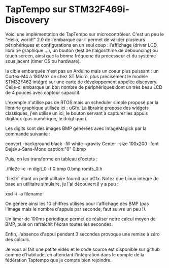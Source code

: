 # TapTempo sur STM32F469i-Discovery

Voici une implémentation de TapTempo sur microcontrôleur. C'est un peu le "Hello, world!" 2.0  de l'embarqué car il permet de valider plusieurs périphériques et configurations en un seul coup : l'affichage (driver LCD, librairie graphique ...), un bouton (test de l'algorithme de debouncing) ou touch screen, ainsi que la bonne fréquene du processeur et du système sous jacent (timer OS ou hardware).


la cible embarquée n'est pas un Arduino mais un coeur plus puissant : un Cortex-M4 à 180Mhz de chez ST Micro, plus précisément le modèle STM32F462 intégré sur une carte de développement appelée discovery. Celle-ci embarque un bon nombre de périphériques dont un très beau LCD de 4 pouces avec capteur capacitif.

L'exemple n'utilise pas de RTOS mais un scheduler simple proposé par la librairie graphique utilisée ici : uGfx. La librairie propose des widgets classiques, j'en utilise un ici, le bouton servant à capturer les appuis digitaux (pas numérique, le doigt quoi).

Les digits sont des images BMP générées avec ImageMagick par la commande suivante :

convert -background black -fill white -gravity Center -size 100x200 -font DejaVu-Sans-Mono  caption:"0" 0.bmp

Puis, on les transforme en tableau d'octets :

./file2c -c -n digit_0 -f 0.bmp 0.bmp romfs_0.h

'file2c' étant un petit utiltaire fournit par uGfx. Notez que Linux intègre de base un utilitaire simulaire, je l'ai découvert il y a peu : 

xxd -i -a filename

On génère ainsi les 10 chiffres utilisés pour l'affichage des BMP (pas l'image mais le nombre d'appuis par seconde, faut suivre un peu !).

Un timer de 100ms périodique permet de réaliser notre calcul moyen de BMP, puis on rafraîchit l'écran toutes les secondes.

Enfin, l'absence d'appui pendant 3 secondes provoque une remise à zéro des calculs.

Je vous ai fait une petite vidéo et le code source est disponible sur github comme d'habitude, en attendant l'intégration dans le compte de la fédération Taptempo que je compte bien rejoindre.



